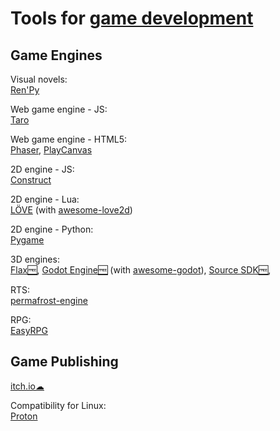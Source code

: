 # Tools for [game development](https://trendless.tech/game-dev/)

## Game Engines

Visual novels:  
[Ren'Py](https://www.renpy.org/)

Web game engine - JS:  
[Taro](https://www.echou.xyz/taro/)

Web game engine - HTML5:  
[Phaser](https://phaser.io/),
[PlayCanvas](https://playcanvas.com/)

2D engine - JS:  
[Construct](https://www.construct.net/en)

2D engine - Lua:  
[LÖVE](https://love2d.org/) (with [awesome-love2d](https://github.com/love2d-community/awesome-love2d))

2D engine - Python:  
[Pygame](https://www.pygame.org/)

3D engines:  
[Flax🆓](https://flaxengine.com/),
[Godot Engine🆓](https://godotengine.org/) (with [awesome-godot](https://github.com/godotengine/awesome-godot)),
[Source SDK🆓](https://developer.valvesoftware.com/wiki/SDK_Installation),

RTS:  
[permafrost-engine](https://github.com/eduard-permyakov/permafrost-engine)

RPG:  
[EasyRPG](https://easyrpg.org/)

## Game Publishing

[itch.io☁](https://itch.io/)

Compatibility for Linux:  
[Proton](https://github.com/ValveSoftware/Proton)
